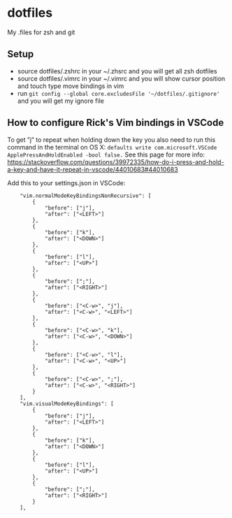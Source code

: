 # dotfiles

My .files for zsh and git

## Setup

* source dotfiles/.zshrc in your ~/.zhsrc and you will get all zsh dotfiles
* source dotfiles/.vimrc in your ~/.vimrc and you will show cursor position and touch type move bindings in vim
* run `git config --global core.excludesFile '~/dotfiles/.gitignore'` and you will get my ignore file

## How to configure Rick's Vim bindings in VSCode

To get ”j” to repeat when holding down the key you also need to run this command in the terminal on OS X: `defaults write com.microsoft.VSCode ApplePressAndHoldEnabled -bool false.` See this page for more info: https://stackoverflow.com/questions/39972335/how-do-i-press-and-hold-a-key-and-have-it-repeat-in-vscode/44010683#44010683

Add this to your settings.json in VSCode:

```
    "vim.normalModeKeyBindingsNonRecursive": [
        {
            "before": ["j"],
            "after": ["<LEFT>"]
        },
        {
            "before": ["k"],
            "after": ["<DOWN>"]
        },
        {
            "before": ["l"],
            "after": ["<UP>"]
        },
        {
            "before": [";"],
            "after": ["<RIGHT>"]
        },
        {
            "before": ["<C-w>", "j"],
            "after": ["<C-w>", "<LEFT>"]
        },
        {
            "before": ["<C-w>", "k"],
            "after": ["<C-w>", "<DOWN>"]
        },
        {
            "before": ["<C-w>", "l"],
            "after": ["<C-w>", "<UP>"]
        },
        {
            "before": ["<C-w>", ";"],
            "after": ["<C-w>", "<RIGHT>"]
        }
    ],
    "vim.visualModeKeyBindings": [
        {
            "before": ["j"],
            "after": ["<LEFT>"]
        },
        {
            "before": ["k"],
            "after": ["<DOWN>"]
        },
        {
            "before": ["l"],
            "after": ["<UP>"]
        },
        {
            "before": [";"],
            "after": ["<RIGHT>"]
        }
    ],
```
